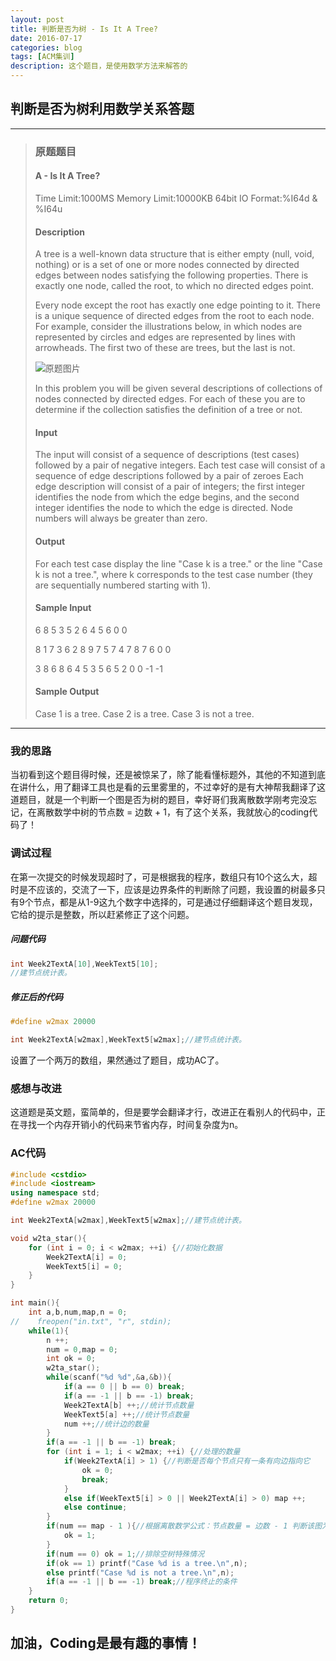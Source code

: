 ```yaml
---
layout: post
title: 判断是否为树 - Is It A Tree?
date: 2016-07-17
categories: blog
tags: [ACM集训]
description: 这个题目，是使用数学方法来解答的
---
```


## 判断是否为树利用数学关系答题

---
>### 原题题目
>
> #### A - Is It A Tree?
>
> Time Limit:1000MS     Memory Limit:10000KB     64bit IO Format:%I64d & %I64u
> #### Description
>
>A tree is a well-known data structure that is either empty (null, void, nothing) or is a set of one or more nodes connected by directed edges between nodes satisfying the following properties.
>There is exactly one node, called the root, to which no directed edges point.
>
>Every node except the root has exactly one edge pointing to it.
There is a unique sequence of directed edges from the root to each node.
For example, consider the illustrations below, in which nodes are represented by circles and edges are represented by lines with arrowheads. The first two of these are trees, but the last is not.
>
>![原题图片](http://7xjob4.com1.z0.glb.clouddn.com/e396b4b2ddd3a623af2a8c4f9d4a84ec "不知道看得到不")
>
>In this problem you will be given several descriptions of collections of nodes connected by directed edges. For each of these you are to determine if the collection satisfies the definition of a tree or not.
>#### Input
>
>The input will consist of a sequence of descriptions (test cases) followed by a pair of negative integers. Each test case will consist of a sequence of edge descriptions followed by a pair of zeroes Each edge description will consist of a pair of integers; the first integer identifies the node from which the edge begins, and the second integer identifies the node to which the edge is directed. Node numbers will always be greater than zero.
>#### Output
>
>For each test case display the line "Case k is a tree." or the line "Case k is not a tree.", where k corresponds to the test case number (they are sequentially numbered starting with 1).
>#### Sample Input
>
>6 8  5 3  5 2  6 4
>5 6  0 0
>
>8 1  7 3  6 2  8 9  7 5
>7 4  7 8  7 6  0 0
>
>3 8  6 8  6 4
>5 3  5 6  5 2  0 0
>-1 -1
>#### Sample Output
>
>Case 1 is a tree.
>Case 2 is a tree.
>Case 3 is not a tree.

---

### 我的思路
当初看到这个题目得时候，还是被惊呆了，除了能看懂标题外，其他的不知道到底在讲什么，用了翻译工具也是看的云里雾里的，不过幸好的是有大神帮我翻译了这道题目，就是一个判断一个图是否为树的题目，幸好哥们我离散数学刚考完没忘记，在离散数学中树的节点数 = 边数 + 1，有了这个关系，我就放心的coding代码了！

### 调试过程
在第一次提交的时候发现超时了，可是根据我的程序，数组只有10个这么大，超时是不应该的，交流了一下，应该是边界条件的判断除了问题，我设置的树最多只有9个节点，都是从1-9这九个数字中选择的，可是通过仔细翻译这个题目发现，它给的提示是整数，所以赶紧修正了这个问题。
##### 问题代码
```c++
int Week2TextA[10],WeekText5[10];
//建节点统计表。
```

##### 修正后的代码
```c++
#define w2max 20000

int Week2TextA[w2max],WeekText5[w2max];//建节点统计表。
```

设置了一个两万的数组，果然通过了题目，成功AC了。

### 感想与改进
这道题是英文题，蛮简单的，但是要学会翻译才行，改进正在看别人的代码中，正在寻找一个内存开销小的代码来节省内存，时间复杂度为n。

### AC代码
```c++
#include <cstdio>
#include <iostream>
using namespace std;
#define w2max 20000

int Week2TextA[w2max],WeekText5[w2max];//建节点统计表。

void w2ta_star(){
    for (int i = 0; i < w2max; ++i) {//初始化数据
        Week2TextA[i] = 0;
        WeekText5[i] = 0;
    }
}

int main(){
    int a,b,num,map,n = 0;
//    freopen("in.txt", "r", stdin);
    while(1){
        n ++;
        num = 0,map = 0;
        int ok = 0;
        w2ta_star();
        while(scanf("%d %d",&a,&b)){
            if(a == 0 || b == 0) break;
            if(a == -1 || b == -1) break;
            Week2TextA[b] ++;//统计节点数量
            WeekText5[a] ++;//统计节点数量
            num ++;//统计边的数量
        }
        if(a == -1 || b == -1) break;
        for (int i = 1; i < w2max; ++i) {//处理的数量
            if(Week2TextA[i] > 1) {//判断是否每个节点只有一条有向边指向它
                ok = 0;
                break;
            }
            else if(WeekText5[i] > 0 || Week2TextA[i] > 0) map ++;
            else continue;
        }
        if(num == map - 1 ){//根据离散数学公式：节点数量 = 边数 - 1 判断该图为树
            ok = 1;
        }
        if(num == 0) ok = 1;//排除空树特殊情况
        if(ok == 1) printf("Case %d is a tree.\n",n);
        else printf("Case %d is not a tree.\n",n);
        if(a == -1 || b == -1) break;//程序终止的条件
    }
    return 0;
}
```

加油，Coding是最有趣的事情！
---
